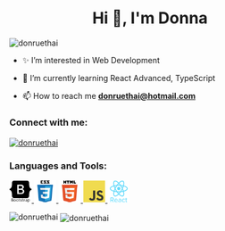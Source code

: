 <h1 align="center">Hi 👋, I'm Donna</h1>

<p align="left"> <img src="https://komarev.com/ghpvc/?username=donruethai&label=Profile%20views&color=0e75b6&style=flat" alt="donruethai" /> </p>


- ✨ I’m interested in Web Development

- 🌱 I’m currently learning React Advanced, TypeScript

- 📫 How to reach me **donruethai@hotmail.com**

<h3 align="left">Connect with me:</h3>
<p align="left">
<a href="https://linkedin.com/in/donruethai" target="blank"><img align="center" src="https://raw.githubusercontent.com/rahuldkjain/github-profile-readme-generator/master/src/images/icons/Social/linked-in-alt.svg" alt="donruethai" height="30" width="40" /></a>
</p>

<h3 align="left">Languages and Tools:</h3>
<p align="left"> <a href="https://getbootstrap.com" target="_blank" rel="noreferrer"> <img src="https://raw.githubusercontent.com/devicons/devicon/master/icons/bootstrap/bootstrap-plain-wordmark.svg" alt="bootstrap" width="40" height="40"/> </a> <a href="https://www.w3schools.com/css/" target="_blank" rel="noreferrer"> <img src="https://raw.githubusercontent.com/devicons/devicon/master/icons/css3/css3-original-wordmark.svg" alt="css3" width="40" height="40"/> </a> <a href="https://www.w3.org/html/" target="_blank" rel="noreferrer"> <img src="https://raw.githubusercontent.com/devicons/devicon/master/icons/html5/html5-original-wordmark.svg" alt="html5" width="40" height="40"/> </a> <a href="https://developer.mozilla.org/en-US/docs/Web/JavaScript" target="_blank" rel="noreferrer"> <img src="https://raw.githubusercontent.com/devicons/devicon/master/icons/javascript/javascript-original.svg" alt="javascript" width="40" height="40"/> </a> <a href="https://reactjs.org/" target="_blank" rel="noreferrer"> <img src="https://raw.githubusercontent.com/devicons/devicon/master/icons/react/react-original-wordmark.svg" alt="react" width="40" height="40"/> </a> </p>

<p><img align="left" src="https://github-readme-stats.vercel.app/api/top-langs?username=donruethai&show_icons=true&locale=en&layout=compact" alt="donruethai" /></p>

<p>&nbsp;<img align="center" src="https://github-readme-stats.vercel.app/api?username=donruethai&show_icons=true&locale=en" alt="donruethai" /></p>









<!---
Donruethai/Donruethai is a ✨ special ✨ repository because its `README.md` (this file) appears on your GitHub profile.
You can click the Preview link to take a look at your changes.
--->
